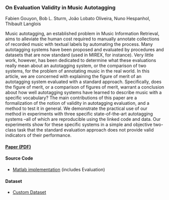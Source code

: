 ### On Evaluation Validity in Music Autotagging

Fabien Gouyon, Bob L. Sturm, João Lobato Oliveira,
Nuno Hespanhol, Thibault Langlois

Music autotagging, an established problem in Music Information
Retrieval, aims to alleviate the human cost required to manually annotate
collections of recorded music with textual labels by automating
the process. Many autotagging systems have been proposed and
evaluated by procedures and datasets that are now standard (used in
MIREX, for instance). Very little work, however, has been dedicated
to determine what these evaluations really mean about an autotagging
system, or the comparison of two systems, for the problem of
annotating music in the real world. In this article, we are concerned
with explaining the figure of merit of an autotagging system evaluated
with a standard approach. Specifically, does the figure of merit, or a
comparison of figures of merit, warrant a conclusion about how well
autotagging systems have learned to describe music with a specific vocabulary?
The main contributions of this paper are a formalization
of the notion of validity in autotagging evaluation, and a method to
test it in general. We demonstrate the practical use of our method
in experiments with three specific state-of-the-art autotagging systems
–all of which are reproducible using the linked code and data. Our
experiments show for these specific systems in a simple and objective
two-class task that the standard evaluation approach does not provide
valid indicators of their performance.

#### [Paper (PDF)](https://arxiv.org/pdf/1410.0001v1.pdf)

#### Source Code

* [Matlab implementation](http://www.fabiengouyon.org?page_id=276) (includes Evaluation)

#### Dataset

* [Custom Dataset](http://www.fabiengouyon.org/FG_files/ConfoundsPaper/ListeningtestAudio.zip)
